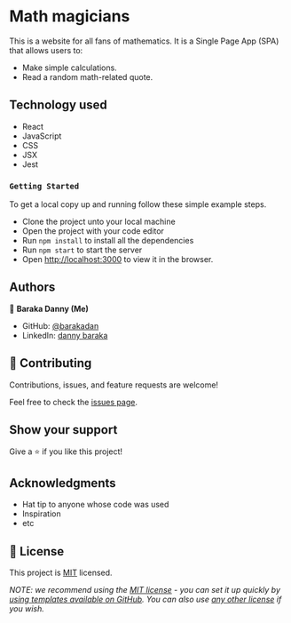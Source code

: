 # Math magicians

This is a website for all fans of mathematics. It is a Single Page App (SPA) that allows users to:

- Make simple calculations.
- Read a random math-related quote.

## Technology used

- React
- JavaScript
- CSS
- JSX
- Jest

### `Getting Started`

To get a local copy up and running follow these simple example steps.

- Clone the project unto your local machine
- Open the project with your code editor
- Run `npm install` to install all the dependencies
- Run `npm start` to start the server
- Open [http://localhost:3000](http://localhost:3000) to view it in the browser.

## Authors

👤 **Baraka Danny (Me)**

- GitHub: [@barakadan](https://github.com/barakadanny)
- LinkedIn: [danny baraka](https://www.linkedin.com/in/danny-baraka-589156169/)

## 🤝 Contributing

Contributions, issues, and feature requests are welcome!

Feel free to check the [issues page](../../issues/).

## Show your support

Give a ⭐️ if you like this project!

## Acknowledgments

- Hat tip to anyone whose code was used
- Inspiration
- etc

## 📝 License

This project is [MIT](./LICENSE) licensed.

_NOTE: we recommend using the [MIT license](https://choosealicense.com/licenses/mit/) - you can set it up quickly by [using templates available on GitHub](https://docs.github.com/en/communities/setting-up-your-project-for-healthy-contributions/adding-a-license-to-a-repository). You can also use [any other license](https://choosealicense.com/licenses/) if you wish._
